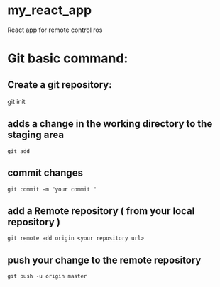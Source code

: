 # my_react_app
React app for remote control ros

# Git basic command:

## Create a git repository:
git init

## adds a change in the working directory to the staging area
```
git add
```
## commit changes
```
git commit -m "your commit "
```

## add a Remote repository ( from your local repository )
```
git remote add origin <your repository url>
```

## push your change to the remote repository
```
git push -u origin master
```
